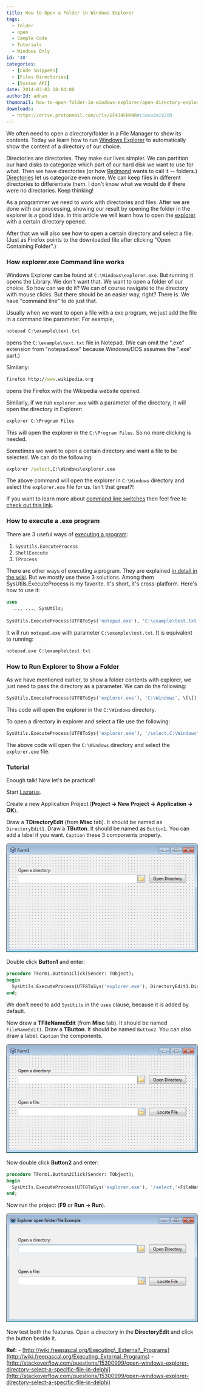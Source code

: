 ```yaml
---
title: How to Open a Folder in Windows Explorer
tags:
  - folder
  - open
  - Sample Code
  - Tutorials
  - Windows Only
id: '48'
categories:
  - [Code Snippets]
  - [Files Directories]
  - [System API]
date: 2014-03-03 18:04:00
authorId: adnan
thumbnail: how-to-open-folder-in-windows-explorer/open-directory-explorer-thumb.gif
downloads:
  - https://drive.protonmail.com/urls/GF434FHYNR#iSncw3niV2tD
---
```


We often need to open a directory/folder in a File Manager to show its contents. Today we learn how to run [Windows Explorer](http://en.wikipedia.org/wiki/File_Explorer) to automatically show the content of a directory of our choice.
<!-- more -->


Directories are directories. They make our lives simpler. We can partition our hard disks to categorize which part of our hard disk we want to use for what. Then we have directories (or how [Redmond](http://en.wikipedia.org/wiki/Redmond,_Washington#Economy) wants to call it -- folders.) [Directories](http://en.wikipedia.org/wiki/Directory_%28computing%29) let us categorize even more. We can keep files in different directories to differentiate them. I don't know what we would do if there were no directories. Keep thinking!

As a programmer we need to work with directories and files. After we are done with our processing, showing our result by opening the folder in the explorer is a good idea. In this article we will learn how to open the [explorer](http://en.wikipedia.org/wiki/File_Explorer) with a certain directory opened.

After that we will also see how to open a certain directory and select a file. (Just as Firefox points to the downloaded file after clicking "Open Containing Folder".)


### How explorer.exe Command line works

Windows Explorer can be found at `C:\Windows\explorer.exe`. But running it opens the Library. We don't want that. We want to open a folder of our choice. So how can we do it? We can of course navigate to the directory with mouse clicks. But there should be an easier way, right? There is. We have "command line" to do just that.

Usually when we want to open a file with a exe program, we just add the file in a command line parameter. For example,

```bat
notepad C:\example\text.txt
```

opens the `C:\example\text.txt` file in Notepad. (We can omit the ".exe" extension from "notepad.exe" because Windows/DOS assumes the ".exe" part.)

Similarly:

```bat
firefox http://www.wikipedia.org
```

opens the Firefox with the Wikipedia website opened.

Similarly, if we run `explorer.exe` with a parameter of the directory, it will open the directory in Explorer:

```bat
explorer C:\Program Files
```

This will open the explorer in the `C:\Program Files`. So no more clicking is needed.

Sometimes we want to open a certain directory and want a file to be selected. We can do the following:

```bat
explorer /select,C:\Windows\explorer.exe
```

The above command will open the explorer in `C:\Windows` directory and select the `explorer.exe` file for us. Isn't that great?!

If you want to learn more about [command line switches](http://support.microsoft.com/kb/130510) then feel free to [check out this link](http://support.microsoft.com/kb/130510).


### How to execute a .exe program

There are 3 useful ways of [executing a program](http://wiki.freepascal.org/Executing_External_Programs):

1.  `SysUtils.ExecuteProcess`
2.  `ShellExecute`
3.  `TProcess`


There are other ways of executing a program. They are explained [in detail in the wiki](http://wiki.freepascal.org/Executing_External_Programs). But we mostly use these 3 solutions. Among them SysUtils.ExecuteProcess is my favorite. It's short, it's cross-platform. Here's how to use it:

```pascal
uses
  ..., ..., SysUtils;

SysUtils.ExecuteProcess(UTF8ToSys('notepad.exe'), 'C:\example\test.txt', \[\]);
```

It will run `notepad.exe` with parameter `C:\example\test.txt`. It is equivalent to running:

```pascal
notepad.exe C:\example\test.txt
```


### How to Run Explorer to Show a Folder

As we have mentioned earlier, to show a folder contents with explorer, we just need to pass the directory as a parameter. We can do the following:

```pascal
SysUtils.ExecuteProcess(UTF8ToSys('explorer.exe'), 'C:\Windows', \[\]);
```

This code will open the explorer in the `C:\Windows` directory.

To open a directory in explorer and select a file use the following:

```pascal
SysUtils.ExecuteProcess(UTF8ToSys('explorer.exe'), '/select,C:\Windows\explorer.exe', \[\]);
```

The above code will open the `C:\Windows` directory and select the `explorer.exe` file.


### Tutorial

Enough talk! Now let's be practical!

Start [Lazarus](http://www.lazarus.freepascal.org/).

Create a new Application Project (**Project -> New Project -> Application -> OK**).

Draw a **TDirectoryEdit** (from **Misc** tab). It should be named as `DirectoryEdit1`. Draw a **TButton**. It should be named as `Button1`. You can add a label if you want. `Caption` these 3 components properly.


![](how-to-open-folder-in-windows-explorer/open-directory-explorer-lazarus-1.gif)


Double click **Button1** and enter:

```pascal
procedure TForm1.Button1Click(Sender: TObject);
begin
  SysUtils.ExecuteProcess(UTF8ToSys('explorer.exe'), DirectoryEdit1.Directory, \[\]);
end;
```

We don't need to add `SysUtils` in the `uses` clause, because it is added by default.

Now draw a **TFileNameEdit** (from **Misc** tab). It should be named `FileNameEdit1`. Draw a **TButton**. It should be named `Button2`. You can also draw a label. `Caption` the components.


![](how-to-open-folder-in-windows-explorer/open-directory-explorer-lazarus-2.gif)


Now double click **Button2** and enter:

```pascal
procedure TForm1.Button2Click(Sender: TObject);
begin
  SysUtils.ExecuteProcess(UTF8ToSys('explorer.exe'), '/select,'+FileNameEdit1.FileName, \[\]);
end;
```

Now run the project (**F9** or **Run -> Run**).


![](how-to-open-folder-in-windows-explorer/open-directory-explorer-lazarus-3.gif)


Now test both the features. Open a directory in the **DirectoryEdit** and click the button beside it.


**Ref:**
\- [http://wiki.freepascal.org/Executing\_External\_Programs](http://wiki.freepascal.org/Executing_External_Programs)
\- [http://stackoverflow.com/questions/15300999/open-windows-explorer-directory-select-a-specific-file-in-delphi](http://stackoverflow.com/questions/15300999/open-windows-explorer-directory-select-a-specific-file-in-delphi)
